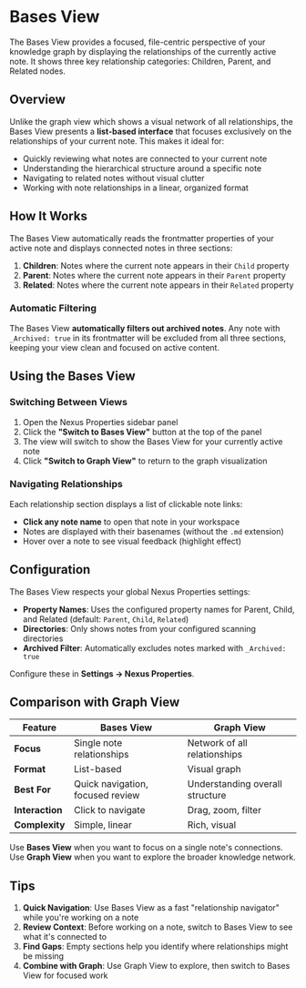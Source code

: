 # Bases View

The Bases View provides a focused, file-centric perspective of your knowledge graph by displaying the relationships of the currently active note. It shows three key relationship categories: Children, Parent, and Related nodes.

## Overview

Unlike the graph view which shows a visual network of all relationships, the Bases View presents a **list-based interface** that focuses exclusively on the relationships of your current note. This makes it ideal for:

- Quickly reviewing what notes are connected to your current note
- Understanding the hierarchical structure around a specific note
- Navigating to related notes without visual clutter
- Working with note relationships in a linear, organized format

## How It Works

The Bases View automatically reads the frontmatter properties of your active note and displays connected notes in three sections:

1. **Children**: Notes where the current note appears in their `Child` property
2. **Parent**: Notes where the current note appears in their `Parent` property
3. **Related**: Notes where the current note appears in their `Related` property

### Automatic Filtering

The Bases View **automatically filters out archived notes**. Any note with `_Archived: true` in its frontmatter will be excluded from all three sections, keeping your view clean and focused on active content.

## Using the Bases View

### Switching Between Views

1. Open the Nexus Properties sidebar panel
2. Click the **"Switch to Bases View"** button at the top of the panel
3. The view will switch to show the Bases View for your currently active note
4. Click **"Switch to Graph View"** to return to the graph visualization

### Navigating Relationships

Each relationship section displays a list of clickable note links:

- **Click any note name** to open that note in your workspace
- Notes are displayed with their basenames (without the `.md` extension)
- Hover over a note to see visual feedback (highlight effect)

## Configuration

The Bases View respects your global Nexus Properties settings:

- **Property Names**: Uses the configured property names for Parent, Child, and Related (default: `Parent`, `Child`, `Related`)
- **Directories**: Only shows notes from your configured scanning directories
- **Archived Filter**: Automatically excludes notes marked with `_Archived: true`

Configure these in **Settings → Nexus Properties**.

## Comparison with Graph View

| Feature | Bases View | Graph View |
|---------|-----------|------------|
| **Focus** | Single note relationships | Network of all relationships |
| **Format** | List-based | Visual graph |
| **Best For** | Quick navigation, focused review | Understanding overall structure |
| **Interaction** | Click to navigate | Drag, zoom, filter |
| **Complexity** | Simple, linear | Rich, visual |

Use **Bases View** when you want to focus on a single note's connections. Use **Graph View** when you want to explore the broader knowledge network.

## Tips

1. **Quick Navigation**: Use Bases View as a fast "relationship navigator" while you're working on a note
2. **Review Context**: Before working on a note, switch to Bases View to see what it's connected to
3. **Find Gaps**: Empty sections help you identify where relationships might be missing
4. **Combine with Graph**: Use Graph View to explore, then switch to Bases View for focused work
